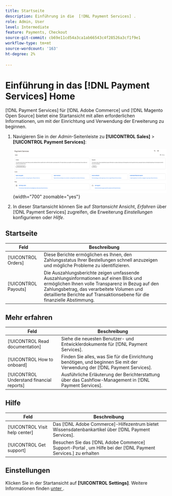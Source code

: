 ```yaml
---
title: Startseite
description: Einführung in die  [!DNL Payment Services] .
role: Admin, User
level: Intermediate
feature: Payments, Checkout
source-git-commit: cb69e11cd54a3ca1ab66543c4f28526a3cf1f9e1
workflow-type: tm+mt
source-wordcount: '163'
ht-degree: 2%

---
```


# Einführung in das [!DNL Payment Services] Home

[!DNL Payment Services] für [!DNL Adobe Commerce] und [!DNL Magento Open Source] bietet eine Startansicht mit allen erforderlichen Informationen, um mit der Einrichtung und Verwendung der Erweiterung zu beginnen.

1. Navigieren Sie in der _Admin_-Seitenleiste zu **[!UICONTROL Sales]** > **[!UICONTROL Payment Services]**:

   ![Startansicht](assets/home-view.png){width="700" zoomable="yes"}

1. In dieser Startansicht können Sie auf _Startansicht_ Ansicht, _Erfahren_ über [!DNL Payment Services] zugreifen, die Erweiterung _Einstellungen_ konfigurieren oder _Hilfe_.

## Startseite

| Feld | Beschreibung |
|---|---|
| [!UICONTROL Orders] | Diese Berichte ermöglichen es Ihnen, den Zahlungsstatus Ihrer Bestellungen schnell anzuzeigen und mögliche Probleme zu identifizieren. |
| [!UICONTROL Payouts] | Die Auszahlungsberichte zeigen umfassende Auszahlungsinformationen auf einen Blick und ermöglichen Ihnen volle Transparenz in Bezug auf den Zahlungsbetrag, das verarbeitete Volumen und detaillierte Berichte auf Transaktionsebene für die finanzielle Abstimmung. |

## Mehr erfahren

| Feld | Beschreibung |
|---|---|
| [!UICONTROL Read documentation] | Siehe die neuesten Benutzer- und Entwicklerdokumente für [!DNL Payment Services]. |
| [!UICONTROL How to onboard] | Finden Sie alles, was Sie für die Einrichtung benötigen, und beginnen Sie mit der Verwendung der [!DNL Payment Services]. |
| [!UICONTROL Understand financial reports] | Ausführliche Erläuterung der Berichterstattung über das Cashflow-Management in [!DNL Payment Services]. |

## Hilfe

| Feld | Beschreibung |
|---|---|
| [!UICONTROL Visit help center] | Das [!DNL Adobe Commerce]-Hilfezentrum bietet Wissensdatenbankartikel über [!DNL Payment Services]. |
| [!UICONTROL Get support] | Besuchen Sie das [!DNL Adobe Commerce] Support-Portal , um Hilfe bei der [!DNL Payment Services.] zu erhalten |

## Einstellungen

Klicken Sie in der Startansicht auf **[!UICONTROL Settings]**. Weitere Informationen finden [ unter ](settings.md).
